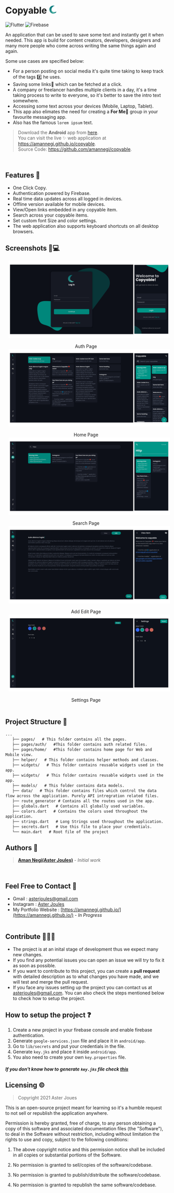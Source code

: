 <!-- # Copyable 📋 -->

# Copyable <img src="./assets/assets/logo.png" height="25" width="25">

![Flutter](https://img.shields.io/badge/Flutter-%2302569B.svg?style=for-the-badge&logo=Flutter&logoColor=white)
![Firebase](https://img.shields.io/badge/firebase-%23039BE5.svg?style=for-the-badge&logo=firebase)


An application that can be used to save some text and instantly get it when needed. This app is build for content creators, developers, designers and many more people who come across writing the same things again and again.

Some use cases are specified below:

- For a person posting on social media it's quite time taking to keep track of the tags #️⃣ he uses.
- Saving some links🔗 which can be fetched at a click.
- A company or freelancer handles multiple clients in a day, it's a time taking process to write to everyone, so it's better to save the intro text somewhere.
- Accessing some text across your devices (Mobile, Laptop, Tablet).
- This app also elimates the need for creating a **For Me🔮** group in your favourite messaging app.
- Also has the famous `lorem ipsum` text.
  </br>

> Download the **Android** app from [here](https://play.google.com/store/apps/details?id=com.aster.copyable). <br>You can visit the live ✨ web application at https://amannegi.github.io/copyable. <br> Source Code: https://github.com/amannegi/copyable.

</br>

## Features 🎨

- One Click Copy.
- Authentication powered by Firebase.
- Real time data updates across all logged in devices.
- Offline version available for mobile devices.
- View/Open links embedded in any copyable item.
- Search across your copyable items.
- Set custom font Size and color settings.
- The web application also supports keyboard shortcuts on all desktop browsers.

## Screenshots 📱💻

<img src="./screenshots/login_page.png" style="margin-right:10px; margin-left:10px;">
<p align="center" >Auth Page</div>
<img src="./screenshots/home_page.png" style="margin-right:10px; margin-left:10px;">
<p align="center" >Home Page</div>
<img src="./screenshots/search_page.png" style="margin-right:10px; margin-left:10px;">
<p align="center" >Search Page</div>
<img src="./screenshots/add_edit_page.png" style="margin-right:10px; margin-left:10px;">
<p align="center" >Add Edit Page</div>
<img src="./screenshots/settings_page.png" style="margin-right:10px; margin-left:10px;">
<p align="center" >Settings Page</div>
</br>
</br>

## Project Structure 🏢

```
...
   ├── pages/   # This folder contains all the pages.
   ├── pages/auth/   #This folder contains auth related files.
   ├── pages/home/   #This folder contains home page for Web and Mobile view.
   ├── helper/   # This folder contains helper methods and classes.
   ├── widgets/   # This folder contains reusable widgets used in the app.
   ├── widgets/   # This folder contains reusable widgets used in the app.
   ├── models/   # This folder contains data models.
   ├── data/   # This folder contains files which control the data flow across the application. Purely API intregration related files.
   ├── route_generator # Contains all the routes used in the app.
   ├── globals.dart   # Contains all globally used variables.
   ├── colors.dart   # Contains the colors used throughout the application.
   ├── strings.dart   # Long Strings used throughout the application.
   ├── secrets.dart   # Use this file to place your credentials.
   └── main.dart   # Root file of the project
```

## Authors 🧑

> [**Aman Negi(Aster Joules)**](https://github.com/AmanNegi) - _Initial work_

</br>

## Feel Free to Contact 📱

- Gmail : asterjoules@gmail.com
- Instagram : [Aster Joules](https://www.instagram.com/aster_joules/)
- My Portfolio Website : [https://amannegi.github.io/](https://amannegi.github.io/) - _In Progress_
  </br>
  </br>

## Contribute 🧑‍🤝‍🧑

- The project is at an inital stage of development thus we expect many new changes.
- If you find any potential issues you can open an issue we will try to fix it as soon as possible.
- If you want to contribute to this project, you can create a **pull request** with detailed description as to what changes you have made, and we will test and merge the pull request.
- If you face any issues setting up the project you can contact us at asterjoules@gmail.com. You can also check the steps mentioned below to check how to setup the project.

## How to setup the project ❓

1. Create a new project in your firebase console and enable firebase authentication.
2. Generate `google-services.json` file and place it in `android/app`.
3. Go to `lib/secrets` and put your credentials in the file.
4. Generate `key.jks` and place it inside `android/app`.
5. You also need to create your own `key.properties` file.

##### If you don't know how to generate `key.jks` file check [this](https://docs.flutter.dev/deployment/android)


## Licensing ©️

> Copyright 2021 Aster Joues

This is an open-source project meant for learning so it's a humble request to not sell or republish the application anywhere.

Permission is hereby granted, free of charge, to any person obtaining a copy of this software and associated documentation files (the "Software"), to deal in the Software without restriction, including without limitation the rights to use and copy, subject to the following conditions:

1. The above copyright notice and this permission notice shall be included in all copies or substantial portions of the Software.

2. No permission is granted to sell/copies of the software/codebase.

3. No permission is granted to publish/distribute the software/codebase.

4. No permission is granted to republish the same software/codebase.
